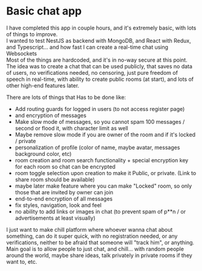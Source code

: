 # Basic chat app
I have completed this app in couple hours, and it's extremely basic, with lots of things to improve.  
I wanted to test NestJS as backend with MongoDB, and React with Redux, and Typescript... and how fast I can create a real-time chat using Websockets  
Most of the things are hardcoded, and it's in no-way secure at this point.  
The idea was to create a chat that can be used publicly, that saves no data of users, no verifications needed, no censoring, just pure freedom of speech in real-time, with ability to create public rooms (at start), and lots of other high-end features later.
  
There are lots of things that Has to be done like:  
- Add routing guards for logged in users (to not access register page)
- and encryption of messages
- Make slow mode of messages, so you cannot spam 100 messages / second or flood it, with character limit as well
- Maybe remove slow mode if you are owner of the room and if it's locked / private
- personalization of profile (color of name, maybe avatar, messages background color, etc)  
- room creation and room search functionality + special encryption key for each room so chat can be encrypted
- room toggle selection upon creation to make it Public, or private. (Link to share room should be available)
- maybe later make feature where you can make "Locked" room, so only those that are invited by owner can join
- end-to-end encryption of all messages  
- fix styles, navigation, look and feel
- no ability to add links or images in chat (to prevent spam of p**n / or advertisements at least visually)

I just want to make chill platform where whoever wanna chat about something, can do it super quick, with no registration needed, or any verifications, neither to be afraid that someone will "track him", or anything.  
Main goal is to allow people to just chat, and chill... with random people around the world, maybe share ideas, talk privately in private rooms if they want to, etc.
